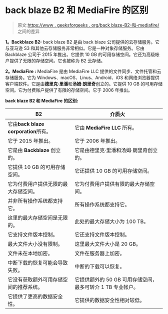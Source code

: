 # back blaze B2 和 MediaFire 的区别

> 原文:[https://www . geeksforgeeks . org/back blaze-B2-和-mediafire/](https://www.geeksforgeeks.org/difference-between-backblaze-b2-and-mediafire/) 之间的差异

**1。Backblaze B2:**
back blaze B2 是由 back blaze 公司提供的云存储服务。它与亚马逊 S3 和其他云存储服务非常相似。它是一种对象存储服务。它由 Backblaze 公司于 2015 年推出。它提供 10 GB 的可用存储空间。它还为高级帐户提供了无限的存储空间。它也被称为 B2 云存储。

**2。MediaFire :**
MediaFire 是由 MediaFire LLC 提供的文件同步、文件托管和云存储服务。它为 Windows、macOS、Linus、Android、iOS 和网络浏览器提供客户端软件。它是由**德里克·里潘**和**汤姆·朗里奇**创立的。它提供 10 GB 的可用存储空间。它为付费账户提供了有限的存储空间。它于 2006 年推出。

**back blaze B2 和 MediaFire 的区别:**

<center>

| B2 | 介质火 |
| --- | --- |
| 它由**back blaze corporation**所有。 | 它由 **MediaFire LLC** 所有。 |
| 它于 2015 年推出。 | 它于 2006 年推出。 |
| 它是由 **Backblaze** 创立的。 | 它是由德里克·里潘和汤姆·朗里奇创立的。 |
| 它提供 10 GB 的可用存储空间。 | 它还提供 10 GB 的可用存储空间。 |
| 它为付费用户提供无限的最大存储空间。 | 它为付费用户提供有限的最大存储空间。 |
| 并非所有操作系统都支持它。 | 所有操作系统都支持它。 |
| 这里的最大存储空间是无限的。 | 此处的最大存储大小为 100 TB。 |
| 它支持文件版本控制。 | 它还支持文件版本控制。 |
| 最大文件大小没有限制。 | 这里最大文件大小是 20 GB。 |
| 文件未在本地加密。 | 文件在服务器上加密。 |
| 中断下载的恢复可能会导致失败。 | 中断的下载可以恢复。 |
| 它没有获取额外可用存储空间的推荐系统。 | 它提供额外的 50 GB 可用存储空间，最多可转介 1 TB 专业帐户。 |
| 它提供了更高的数据安全性。 | 它提供的数据安全性相对较低。 |

</center>